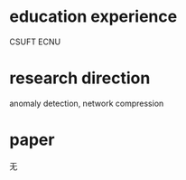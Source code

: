 # education experience
CSUFT
ECNU
# research direction
anomaly detection, network compression
# paper
无
